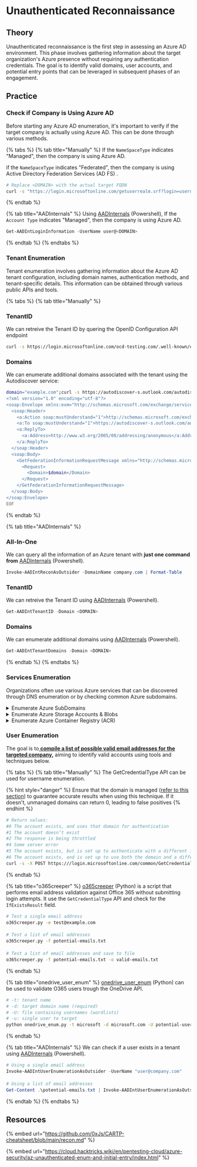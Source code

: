 # Unauthenticated Reconnaissance

## Theory

Unauthenticated reconnaissance is the first step in assessing an Azure AD environment. This phase involves gathering information about the target organization's Azure presence without requiring any authentication credentials. The goal is to identify valid domains, user accounts, and potential entry points that can be leveraged in subsequent phases of an engagement.

## Practice

### Check if Company is Using Azure AD

Before starting any Azure AD enumeration, it's important to verify if the target company is actually using Azure AD. This can be done through various methods.

{% tabs %}
{% tab title="Manually" %}
If the `NameSpaceType` indicates "Managed", then the company is using Azure AD.

if the `NameSpaceType` indicates "Federated", then the company is using Active Directory Federation Services (AD FS) .

```bash
# Replace <DOMAIN> with the actual target FQDN
curl -s "https://login.microsoftonline.com/getuserrealm.srf?login=username@<DOMAIN>&json=1" | jq
```
{% endtab %}

{% tab title="AADInternals" %}
Using [AADInternals](https://github.com/Gerenios/AADInternals) (Powershell), If the `Account Type` indicates "Managed", then the company is using Azure AD.

```powershell
Get-AADIntLoginInformation -UserName user@<DOMAIN>
```
{% endtab %}
{% endtabs %}

### Tenant Enumeration

Tenant enumeration involves gathering information about the Azure AD tenant configuration, including domain names, authentication methods, and tenant-specific details. This information can be obtained through various public APIs and tools.

{% tabs %}
{% tab title="Manually" %}
### TenantID

We can retreive the Tenant ID by quering the OpenID Configuration API endpoint

```bash
curl -s https://login.microsoftonline.com/ocd-testing.com/.well-known/openid-configuration | jq .token_endpoint
```

### Domains

We can enumerate additional domains associated with the tenant using the Autodiscover service:

```bash
domain="example.com";curl -s https://autodiscover-s.outlook.com/autodiscover/autodiscover.svc -H "Content-Type: text/xml" -d @- << EOF |xq
<?xml version="1.0" encoding="utf-8"?>
<soap:Envelope xmlns:exm="http://schemas.microsoft.com/exchange/services/2006/messages" xmlns:ext="http://schemas.microsoft.com/exchange/services/2006/types" xmlns:a="http://www.w3.org/2005/08/addressing" xmlns:soap="http://schemas.xmlsoap.org/soap/envelope/" xmlns:xsi="http://www.w3.org/2001/XMLSchema-instance" xmlns:xsd="http://www.w3.org/2001/XMLSchema">
  <soap:Header>
    <a:Action soap:mustUnderstand="1">http://schemas.microsoft.com/exchange/2010/Autodiscover/Autodiscover/GetFederationInformation</a:Action>
    <a:To soap:mustUnderstand="1">https://autodiscover-s.outlook.com/autodiscover/autodiscover.svc</a:To>
    <a:ReplyTo>
      <a:Address>http://www.w3.org/2005/08/addressing/anonymous</a:Address>
    </a:ReplyTo>
  </soap:Header>
  <soap:Body>
    <GetFederationInformationRequestMessage xmlns="http://schemas.microsoft.com/exchange/2010/Autodiscover">
      <Request>
        <Domain>$domain</Domain>
      </Request>
    </GetFederationInformationRequestMessage>
  </soap:Body>
</soap:Envelope>
EOF
```
{% endtab %}

{% tab title="AADInternals" %}
### All-In-One

We can query all the information of an Azure tenant with **just one command from** [AADInternals](https://github.com/Gerenios/AADInternals) (Powershell).

```powershell
Invoke-AADIntReconAsOutsider -DomainName company.com | Format-Table
```

### TenantID

We can retreive the Tenant ID using [AADInternals](https://github.com/Gerenios/AADInternals) (Powershell).

```powershell
Get-AADIntTenantID -Domain <DOMAIN>
```

### Domains

We can enumerate additional domains using [AADInternals](https://github.com/Gerenios/AADInternals) (Powershell).

```powershell
Get-AADIntTenantDomains -Domain <DOMAIN>
```
{% endtab %}
{% endtabs %}

### Services Enumeration

Organizations often use various Azure services that can be discovered through DNS enumeration or by checking common Azure subdomains.

<details>

<summary>Enumerate Azure SubDomains</summary>

It's possible to try to find **Azure services exposed** in common azure subdomains like the ones documented in this [post](https://www.netspi.com/blog/technical-blog/cloud-penetration-testing/enumerating-azure-services/).

[MicroBurst](https://github.com/NetSPI/MicroBurst) (Powershell) can be used to achieve that goal, and enumerate Azure Subdomains.

```powershell
# This script takes a base word and a list of permutations and enumerates several Azure services for potential targets.

# Base: The base word to use
# Permutations: A path to a permutation wordlist
Invoke-EnumerateAzureSubDomains -Base company -Permutations ".\permutations.txt" -Verbose 
```

The same can be acheive using [cloud\_enum](https://github.com/initstring/cloud_enum/tree/master) (python)

```bash
python cloud_enum.py -k target.com --disable-aws --disable-gcp
```

</details>

<details>

<summary>Enumerate Azure Storage Accounts &#x26; Blobs</summary>

#### Open Storage <a href="#open-storage" id="open-storage"></a>

[Azure Storage Account](../movement/aazure-resources/storage-accounts.md)  are Microsoft's cloud storage solution, similar to Amazon S3. It includes several services like the [Blob storage](https://learn.microsoft.com/en-us/azure/storage/blobs/storage-blobs-introduction), for unstructured data (images, videos, and documents..).&#x20;

<img src="../../../.gitbook/assets/image.png" alt="" data-size="original">

**Anonymous read access** may be enabled by a public access policies for blobs. Furthermore, storage resources follow **predictable URL patterns** at core.windows.net:

* storage-account-name.blob.core.windows.net
* storage-account-name.file.core.windows.net
* storage-account-name.table.core.windows.net
* storage-account-name.queue.core.windows.net

[MicroBurst](https://github.com/NetSPI/MicroBurst) (Powershell) can then be used to **brute-force** storage account names, containers, and files (blobs):

```powershell
# This script takes a base word and prefixes/suffixes it with a list of words to identify any storage blobs associated with a target. 
# It will also attempt to enumerate any containers in the blob.

## Base: The base word to use
## OutputFile: Where to save the results
## Permutations: A path to a permutation wordlist (default is Microburst/Misc/permutations.txt)
Invoke-EnumerateAzureBlobs -Base company -Permutations ".\permutations.txt" -OutputFile azureblobs.txt
```

#### SAS URLs

A _**shared access signature**_ (SAS) URL is an URL that **provides access** to certain part of a Storage account (could be a full container, a file...) with some specific permissions (read, write...) over the resources. If you find one leaked you could be able to access sensitive information, they look like this (this is to access a container, if it was just granting access to a file the path of the URL will also contain that file):

`https://<storage_account_name>.blob.core.windows.net/newcontainer?sp=r&st=2021-09-26T18:15:21Z&se=2021-10-27T02:14:21Z&spr=https&sv=2021-07-08&sr=c&sig=7S%2BZySOgy4aA3Dk0V1cJyTSIf1cW%2Fu3WFkhHV32%2B4PE%3D`

Use [**Storage Explorer**](https://azure.microsoft.com/en-us/features/storage-explorer/) to access the data

</details>

<details>

<summary>Enumerate Azure Container Registry (ACR)</summary>

By default, access to pull or push images from an Azure Container Registry is only available to authenticated users. But it's possible to **allow anonymous pull access.**

{% hint style="warning" %}
Authorizing anonymous pulls can be done as follows (need permissions)

```
az acr update --name <registry-name> --anonymous-pull-enabled true
```
{% endhint %}

If we know such registry name and images, we can pull it as follows

```bash
docker pull myregistry.azurecr.io/myimage:latest
```

</details>

### User Enumeration

The goal is to[ **compile a list of possible valid email addresses for the targeted company**](../../../redteam/credentials/passwd/generate-wordlists.md)**,** aiming to identify valid accounts using tools and techniques below.

{% tabs %}
{% tab title="Manually" %}
The GetCredentialType API can be used for username enumeration.&#x20;

{% hint style="danger" %}
Ensure that the domain is managed ([refer to this section](unauthenticated-reconnaissance.md#check-if-company-is-using-azure-a-d)) to guarantee accurate results when using this technique. If it doesn't, unmanaged domains can return 0, leading to false positives
{% endhint %}

```bash
# Return values:
#0 The account exists, and uses that domain for authentication
#1 The account doesn’t exist
#2 The response is being throttled
#4 Some server error
#5 The account exists, but is set up to authenticate with a different identity provider. This could indicate the account is only used as a personal account
#6 The account exists, and is set up to use both the domain and a different identity provider
curl -s -X POST https:///login.microsoftonline.com/common/GetCredentialType --data '{"Username":"user1@example.com"}' | jq '.IfExistsResult'
```
{% endtab %}

{% tab title="o365creeper" %}
[o365creeper](https://github.com/LMGsec/o365creeper) (Python) is a script that performs email address validation against Office 365 without submitting login attempts. It use the `GetCredentialType` API and check for the `IfExistsResult` field.

```bash
# Test a single email address
o365creeper.py -e test@example.com

# Test a list of email addresses
o365creeper.py -f potential-emails.txt

# Test a list of email addresses and save to file
o365creeper.py -f potential-emails.txt -o valid-emails.txt
```
{% endtab %}

{% tab title="onedrive_user_enum" %}
[onedrive\_user\_enum](https://github.com/nyxgeek/onedrive_user_enum) (Python) can be used to validate O365 users trough the OneDrive API.

```bash
# -t: tenant name
# -d: target domain name (required)
# -U: file containing usernames (wordlists)
# -u: single user to target
python onedrive_enum.py -t microsoft -d microsoft.com -U potential-users.txt
```
{% endtab %}

{% tab title="AADInternals" %}
We can check if a user exists in a tenant using [AADInternals](https://github.com/Gerenios/AADInternals) (Powershell).

```powershell
# Using a single email address
Invoke-AADIntUserEnumerationAsOutsider -UserName "user@company.com"

# Using a list of email addresses
Get-Content .\potential-emails.txt | Invoke-AADIntUserEnumerationAsOutsider
```
{% endtab %}
{% endtabs %}

## Resources

{% embed url="https://github.com/0xJs/CARTP-cheatsheet/blob/main/recon.md" %}

{% embed url="https://cloud.hacktricks.wiki/en/pentesting-cloud/azure-security/az-unauthenticated-enum-and-initial-entry/index.html" %}
